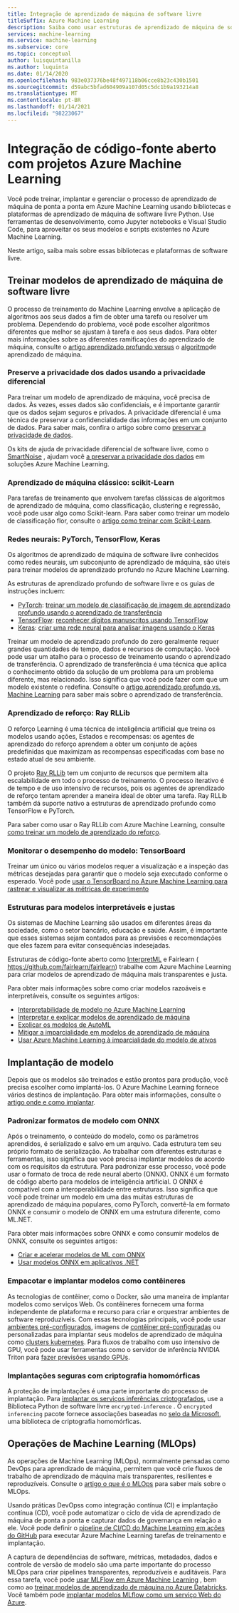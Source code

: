 ```yaml
---
title: Integração de aprendizado de máquina de software livre
titleSuffix: Azure Machine Learning
description: Saiba como usar estruturas de aprendizado de máquina de software livre do Python para treinar, implantar e gerenciar soluções de aprendizado de máquina de ponta a ponta em Azure Machine Learning.
services: machine-learning
ms.service: machine-learning
ms.subservice: core
ms.topic: conceptual
author: luisquintanilla
ms.author: luquinta
ms.date: 01/14/2020
ms.openlocfilehash: 983e037376be48f497118b06cce8b23c430b1501
ms.sourcegitcommit: d59abc5bfad604909a107d05c5dc1b9a193214a8
ms.translationtype: MT
ms.contentlocale: pt-BR
ms.lasthandoff: 01/14/2021
ms.locfileid: "98223067"
---
```

# <a name="open-source-integration-with-azure-machine-learning-projects"></a>Integração de código-fonte aberto com projetos Azure Machine Learning

Você pode treinar, implantar e gerenciar o processo de aprendizado de máquina de ponta a ponta em Azure Machine Learning usando bibliotecas e plataformas de aprendizado de máquina de software livre Python.  Use ferramentas de desenvolvimento, como Jupyter notebooks e Visual Studio Code, para aproveitar os seus modelos e scripts existentes no Azure Machine Learning.  

Neste artigo, saiba mais sobre essas bibliotecas e plataformas de software livre.

## <a name="train-open-source-machine-learning-models"></a>Treinar modelos de aprendizado de máquina de software livre

O processo de treinamento do Machine Learning envolve a aplicação de algoritmos aos seus dados a fim de obter uma tarefa ou resolver um problema. Dependendo do problema, você pode escolher algoritmos diferentes que melhor se ajustam à tarefa e aos seus dados. Para obter mais informações sobre as diferentes ramificações do aprendizado de máquina, consulte o [artigo aprendizado profundo versus](./concept-deep-learning-vs-machine-learning.md) o [algoritmo](algorithm-cheat-sheet.md)de aprendizado de máquina.

### <a name="preserve-data-privacy-using-differential-privacy"></a>Preserve a privacidade dos dados usando a privacidade diferencial

Para treinar um modelo de aprendizado de máquina, você precisa de dados. Às vezes, esses dados são confidenciais, e é importante garantir que os dados sejam seguros e privados. A privacidade diferencial é uma técnica de preservar a confidencialidade das informações em um conjunto de dados. Para saber mais, confira o artigo sobre como [preservar a privacidade de dados](concept-differential-privacy.md). 

Os kits de ajuda de privacidade diferencial de software livre, como o [SmartNoise](https://github.com/opendifferentialprivacy/smartnoise-core-python) , ajudam você [a preservar a privacidade dos dados](how-to-differential-privacy.md) em soluções Azure Machine Learning.

### <a name="classical-machine-learning-scikit-learn"></a>Aprendizado de máquina clássico: scikit-Learn

Para tarefas de treinamento que envolvem tarefas clássicas de algoritmos de aprendizado de máquina, como classificação, clustering e regressão, você pode usar algo como Scikit-learn. Para saber como treinar um modelo de classificação flor, consulte o [artigo como treinar com Scikit-Learn](how-to-train-scikit-learn.md).

### <a name="neural-networks-pytorch-tensorflow-keras"></a>Redes neurais: PyTorch, TensorFlow, Keras

Os algoritmos de aprendizado de máquina de software livre conhecidos como redes neurais, um subconjunto de aprendizado de máquina, são úteis para treinar modelos de aprendizado profundo no Azure Machine Learning.

As estruturas de aprendizado profundo de software livre e os guias de instruções incluem:

 *  [PyTorch](https://github.com/pytorch/pytorch): [treinar um modelo de classificação de imagem de aprendizado profundo usando o aprendizado de transferência](how-to-train-pytorch.md) 
 *  [TensorFlow](https://github.com/tensorflow/tensorflow): [reconhecer dígitos manuscritos usando TensorFlow](how-to-train-tensorflow.md)
 *  [Keras](https://github.com/keras-team/keras): [criar uma rede neural para analisar imagens usando o Keras](how-to-train-keras.md)

Treinar um modelo de aprendizado profundo do zero geralmente requer grandes quantidades de tempo, dados e recursos de computação. Você pode usar um atalho para o processo de treinamento usando o aprendizado de transferência. O aprendizado de transferência é uma técnica que aplica o conhecimento obtido da solução de um problema para um problema diferente, mas relacionado. Isso significa que você pode fazer com que um modelo existente o redefina. Consulte o [artigo aprendizado profundo vs. Machine Learning](concept-deep-learning-vs-machine-learning.md#what-is-transfer-learning) para saber mais sobre o aprendizado de transferência.

### <a name="reinforcement-learning-ray-rllib"></a>Aprendizado de reforço: Ray RLLib

O reforço Learning é uma técnica de inteligência artificial que treina os modelos usando ações, Estados e recompensas: os agentes de aprendizado do reforço aprendem a obter um conjunto de ações predefinidas que maximizam as recompensas especificadas com base no estado atual de seu ambiente. 

O projeto [Ray RLLib](https://github.com/ray-project/ray) tem um conjunto de recursos que permitem alta escalabilidade em todo o processo de treinamento. O processo iterativo é de tempo e de uso intensivo de recursos, pois os agentes de aprendizado de reforço tentam aprender a maneira ideal de obter uma tarefa.  Ray RLLib também dá suporte nativo a estruturas de aprendizado profundo como TensorFlow e PyTorch.  

Para saber como usar o Ray RLLib com Azure Machine Learning, consulte [como treinar um modelo de aprendizado do reforço](how-to-use-reinforcement-learning.md).

### <a name="monitor-model-performance-tensorboard"></a>Monitorar o desempenho do modelo: TensorBoard

Treinar um único ou vários modelos requer a visualização e a inspeção das métricas desejadas para garantir que o modelo seja executado conforme o esperado. Você pode [usar o TensorBoard no Azure Machine Learning para rastrear e visualizar as métricas de experimento](./how-to-monitor-tensorboard.md)

### <a name="frameworks-for-interpretable-and-fair-models"></a>Estruturas para modelos interpretáveis e justas

Os sistemas de Machine Learning são usados em diferentes áreas da sociedade, como o setor bancário, educação e saúde. Assim, é importante que esses sistemas sejam contados para as previsões e recomendações que eles fazem para evitar consequências indesejadas.

Estruturas de código-fonte aberto como [InterpretML](https://github.com/interpretml/interpret/) e Fairlearn ( https://github.com/fairlearn/fairlearn) trabalhe com Azure Machine Learning para criar modelos de aprendizado de máquina mais transparentes e justa.

Para obter mais informações sobre como criar modelos razoáveis e interpretáveis, consulte os seguintes artigos:

- [Interpretabilidade de modelo no Azure Machine Learning](how-to-machine-learning-interpretability.md)
- [Interpretar e explicar modelos de aprendizado de máquina](how-to-machine-learning-interpretability-aml.md)
- [Explicar os modelos de AutoML](how-to-machine-learning-interpretability-automl.md)
- [Mitigar a imparcialidade em modelos de aprendizado de máquina](concept-fairness-ml.md)
- [Usar Azure Machine Learning à imparcialidade do modelo de ativos](how-to-machine-learning-fairness-aml.md)

## <a name="model-deployment"></a>Implantação de modelo

Depois que os modelos são treinados e estão prontos para produção, você precisa escolher como implantá-los. O Azure Machine Learning fornece vários destinos de implantação. Para obter mais informações, consulte o [artigo onde e como implantar](./how-to-deploy-and-where.md).

### <a name="standardize-model-formats-with-onnx"></a>Padronizar formatos de modelo com ONNX

Após o treinamento, o conteúdo do modelo, como os parâmetros aprendidos, é serializado e salvo em um arquivo. Cada estrutura tem seu próprio formato de serialização. Ao trabalhar com diferentes estruturas e ferramentas, isso significa que você precisa implantar modelos de acordo com os requisitos da estrutura. Para padronizar esse processo, você pode usar o formato de troca de rede neural aberto (ONNX). ONNX é um formato de código aberto para modelos de inteligência artificial. O ONNX é compatível com a interoperabilidade entre estruturas. Isso significa que você pode treinar um modelo em uma das muitas estruturas de aprendizado de máquina populares, como PyTorch, convertê-la em formato ONNX e consumir o modelo de ONNX em uma estrutura diferente, como ML.NET.

Para obter mais informações sobre ONNX e como consumir modelos de ONNX, consulte os seguintes artigos:

- [Criar e acelerar modelos de ML com ONNX](concept-onnx.md)
- [Usar modelos ONNX em aplicativos .NET](how-to-use-automl-onnx-model-dotnet.md)

### <a name="package-and-deploy-models-as-containers"></a>Empacotar e implantar modelos como contêineres

As tecnologias de contêiner, como o Docker, são uma maneira de implantar modelos como serviços Web. Os contêineres fornecem uma forma independente de plataforma e recurso para criar e orquestrar ambientes de software reproduzíveis. Com essas tecnologias principais, você pode usar [ambientes pré-configurados](./how-to-use-environments.md), imagens de [contêiner pré-configuradas](./how-to-deploy-custom-docker-image.md) ou personalizadas para implantar seus modelos de aprendizado de máquina como [clusters kubernetes](./how-to-deploy-azure-kubernetes-service.md?tabs=python). Para fluxos de trabalho com uso intensivo de GPU, você pode usar ferramentas como o servidor de inferência NVIDIA Triton para [fazer previsões usando GPUs](how-to-deploy-with-triton.md?tabs=python).

### <a name="secure-deployments-with-homomorphic-encryption"></a>Implantações seguras com criptografia homomórficas

A proteção de implantações é uma parte importante do processo de implantação. Para [implantar os serviços inferências criptografados](how-to-homomorphic-encryption-seal.md), use a Biblioteca Python de software livre `encrypted-inference` . O `encrypted inferencing` pacote fornece associações baseadas no [selo da Microsoft](https://github.com/Microsoft/SEAL), uma biblioteca de criptografia homomórficas.

## <a name="machine-learning-operations-mlops"></a>Operações de Machine Learning (MLOps)

As operações de Machine Learning (MLOps), normalmente pensadas como DevOps para aprendizado de máquina, permitem que você crie fluxos de trabalho de aprendizado de máquina mais transparentes, resilientes e reproduzíveis. Consulte o [artigo o que é o MLOps](./concept-model-management-and-deployment.md) para saber mais sobre o MLOps. 

Usando práticas DevOpss como integração contínua (CI) e implantação contínua (CD), você pode automatizar o ciclo de vida de aprendizado de máquina de ponta a ponta e capturar dados de governança em relação a ele. Você pode definir o [pipeline de CI/CD do Machine Learning em ações do GitHub](./how-to-github-actions-machine-learning.md) para executar Azure Machine Learning tarefas de treinamento e implantação. 

A captura de dependências de software, métricas, metadados, dados e controle de versão de modelo são uma parte importante do processo MLOps para criar pipelines transparentes, reproduzíveis e auditáveis. Para essa tarefa, você pode [usar MLFlow em Azure Machine Learning](how-to-use-mlflow.md) , bem como ao [treinar modelos de aprendizado de máquina no Azure Databricks](./how-to-use-mlflow-azure-databricks.md). Você também pode [implantar modelos MLflow como um serviço Web do Azure](how-to-deploy-mlflow-models.md). 
